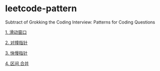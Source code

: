 # leetcode-pattern
Subtract of Grokking the Coding Interview: Patterns for Coding Questions 


[1. 滑动窗口](./1-sliding-window.ipynb)

[2. 对撞指针](./2-two-pointers.ipynb)

[3. 快慢指针](./3-fast-slow-pointer.ipynb)

[4. 区间 合并](./4-interval-merge.ipynb)


